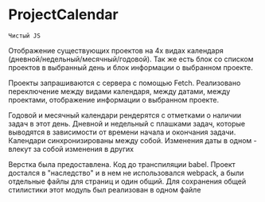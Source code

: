 # ProjectCalendar
`Чистый JS` 

Отображение существующих проектов на 4х видах календаря (дневной/недельный/месячный/годовой). 
Так же есть блок со списком проектов в выбранный день и блок информации о выбранном проекте. 

Проекты запрашиваются c сервера с помощью Fetch. 
Реализовано переключение между видами календаря, между датами, между проектами, отображение информации о выбранном проекте. 

Годовой и месячный календари рендерятся с отметками о наличии задач в этот день. 
Дневной и недельный с плашками задач, которые выводятся в зависимости от времени начала и окончания задачи. 
Календари синхронизированы между собой. Изменения даты в одном - влекут за собой изменения в других

Верстка была предоставлена. Код до транспиляции babel. 
Проект достался в "наследство" и в нем не использовался webpack, а были отдельные файлы для страниц и один общий.
Для сохранения общей стилистики этот модуль был реализован в одном файле
